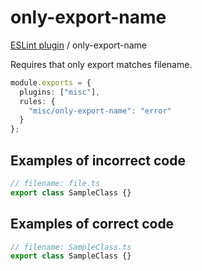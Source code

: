 # only-export-name

[ESLint plugin](https://ilyub.github.io/eslint-plugin-misc/) / only-export-name

Requires that only export matches filename.

```ts
module.exports = {
  plugins: ["misc"],
  rules: {
    "misc/only-export-name": "error"
  }
};
```

## Examples of incorrect code

```ts
// filename: file.ts
export class SampleClass {}
```

## Examples of correct code

```ts
// filename: SampleClass.ts
export class SampleClass {}
```